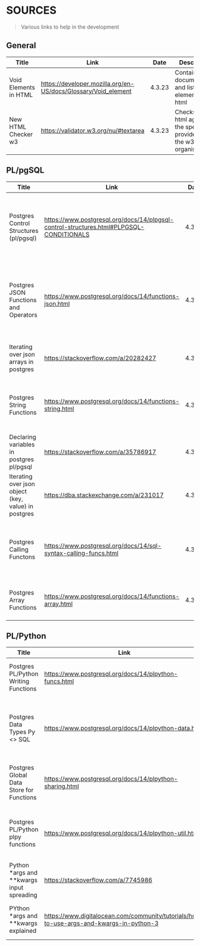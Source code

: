 # SOURCES

> Various links to help in the development

## General

| Title | Link | Date | Description |
| ----- | ---- | ---- | ----------- |
| Void Elements in HTML | https://developer.mozilla.org/en-US/docs/Glossary/Void_element | 4.3.23 | Contains documentation and list of void elements in html |
| New HTML Checker w3 | https://validator.w3.org/nu/#textarea | 4.3.23 | Checks the html against the spec, provided by the w3 organisation |

## PL/pgSQL

| Title | Link | Date | Description |
| ----- | ---- | ---- | ----------- |
| Postgres Control Structures (pl/pgsql) | https://www.postgresql.org/docs/14/plpgsql-control-structures.html#PLPGSQL-CONDITIONALS | 4.3.23 | Contains Documentation about what the pl/pgsql offers in terms of conditionals, loops variable assignment etc. |
| Postgres JSON Functions and Operators | https://www.postgresql.org/docs/14/functions-json.html | 4.3.23 | Contains Documentation of all the various things you can do with json in postgres, creation, modification and parsing |
| Iterating over json arrays in postgres | https://stackoverflow.com/a/20282427 | 4.3.23 | Example how to iterate over json-array (works for version 14) |
| Postgres String Functions | https://www.postgresql.org/docs/14/functions-string.html | 4.3.23 | Contains Documentation on the various string manipulation you can do in postgres |
| Declaring variables in postgres pl/pgsql | https://stackoverflow.com/a/35786917 | 4.3.23 | Example of how to declare variables and assign a value in postgres |
| Iterating over json object (key, value) in postgres | https://dba.stackexchange.com/a/231017 | 4.3.23 | Example of iteration over json-object, output in key value format |
| Postgres Calling Functons | https://www.postgresql.org/docs/14/sql-syntax-calling-funcs.html | 4.3.23 | Contains Documentation on the different ways to call a self-written function in postgres |
| Postgres Array Functions | https://www.postgresql.org/docs/14/functions-array.html | 4.3.23 | Contains Documentation on array manipulation checking etc |


## PL/Python

| Title | Link | Date | Description |
| ----- | ---- | ---- | ----------- |
| Postgres PL/Python Writing Functions | https://www.postgresql.org/docs/14/plpython-funcs.html | 3.3.23 | Documentation on creating functions in sql that execute python code |
| Postgres Data Types Py <> SQL | https://www.postgresql.org/docs/14/plpython-data.html | 3.3.23 | Documentation on how data type mapping works, what is supported etc (btw json is just mapped to string) |
| Postgres Global Data Store for Functions | https://www.postgresql.org/docs/14/plpython-sharing.html | 3.3.23 | Documentation on how to persist data between multiple function calls |
| Postgres PL/Python plpy functions | https://www.postgresql.org/docs/14/plpython-util.html | 3.3.23 | Documentation on the utility functions module `plpy` (printing to console etc, sql) |
| Python \*args and \*\*kwargs input spreading | https://stackoverflow.com/a/7745986 | 3.3.23 | Example how to pass a list into \*args and spread a dict into \*\*kwargs |
| PYthon \*args and \*\*kwargs explained | https://www.digitalocean.com/community/tutorials/how-to-use-args-and-kwargs-in-python-3 | 3.3.23 | How to use these two features as inputs to your function |
